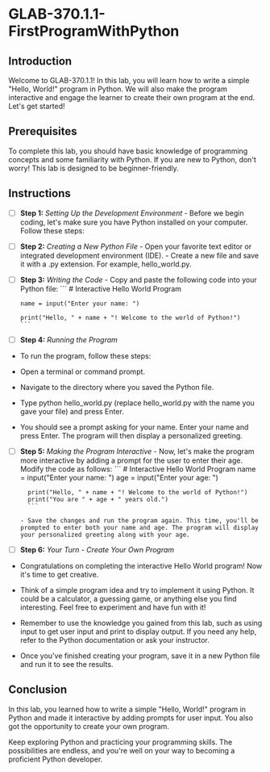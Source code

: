 # GLAB-370.1.1-FirstProgramWithPython

## Introduction
Welcome to GLAB-370.1.1! In this lab, you will learn how to write a simple "Hello, World!" program in Python. We will also make the program interactive and engage the learner to create their own program at the end. Let's get started!

## Prerequisites
To complete this lab, you should have basic knowledge of programming concepts and some familiarity with Python. If you are new to Python, don't worry! This lab is designed to be beginner-friendly.

## Instructions

- [ ] **Step 1:** _Setting Up the Development Environment_
      - Before we begin coding, let's make sure you have Python installed on your computer. Follow these steps:
- [ ] **Step 2:** _Creating a New Python File_
      - Open your favorite text editor or integrated development environment (IDE).
      - Create a new file and save it with a .py extension. For example, hello_world.py.
- [ ] **Step 3:** _Writing the Code_
      - Copy and paste the following code into your Python file:
      ```
      # Interactive Hello World Program

      name = input("Enter your name: ")

      print("Hello, " + name + "! Welcome to the world of Python!")
      ```

- [ ] **Step 4:** _Running the Program_
- To run the program, follow these steps:

- Open a terminal or command prompt.
- Navigate to the directory where you saved the Python file.
- Type python hello_world.py (replace hello_world.py with the name you gave your file) and press Enter.
- You should see a prompt asking for your name. Enter your name and press Enter. The program will then display a personalized greeting.

- [ ] **Step 5:** _Making the Program Interactive_
      - Now, let's make the program more interactive by adding a prompt for the user to enter their age. Modify the code as follows:
        ```
        # Interactive Hello World Program
        name = input("Enter your name: ")
        age = input("Enter your age: ")

        print("Hello, " + name + "! Welcome to the world of Python!")
        print("You are " + age + " years old.")
        ```
        
      - Save the changes and run the program again. This time, you'll be prompted to enter both your name and age. The program will display your personalized greeting along with your age.

- [ ] **Step 6:** _Your Turn - Create Your Own Program_
- Congratulations on completing the interactive Hello World program! Now it's time to get creative.

- Think of a simple program idea and try to implement it using Python. It could be a calculator, a guessing game, or anything else you find interesting. Feel free to experiment and have fun with it!

- Remember to use the knowledge you gained from this lab, such as using input to get user input and print to display output. If you need any help, refer to the Python documentation or ask your instructor.

- Once you've finished creating your program, save it in a new Python file and run it to see the results.

## Conclusion

In this lab, you learned how to write a simple "Hello, World!" program in Python and made it interactive by adding prompts for user input. You also got the opportunity to create your own program.

Keep exploring Python and practicing your programming skills. The possibilities are endless, and you're well on your way to becoming a proficient Python developer.
